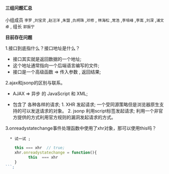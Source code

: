 #### 三组问题汇总 

小组成员 `李罗` ,`刘宝灵` ,`赵汪洋` ,`朱盟` ,`仇明珠` ,`邓修` , `林海松` ,`常浩` ,`李培峰` ,`李嵩` ,`刘深` ,`浦文卓` , 组长 `郭振宁`

**目前存在问题**

1.接口到底指什么？接口地址是什么？

* 接口其实就是返回数据的一个地址;
* 这个地址通常指向一个后端语言编写的文件;
* 接口是一个高级函数 => 传入参数 , 返回结果;

2.ajax和jsonp的区别与联系。

* AJAX => 异步 的 JavaScript 和 XML;

* 包含了 各种各样的请求;
      1. XHR 发起请求;  一个受同源策略但是浏览器原生支持的可以发送请求的对象。
      2. jsonp 利用script标签发起请求; 利用一个非官方提供的方式利用官方规则的漏洞发起请求的方式。

3.onreadystatechange事件处理函数中使用了xhr对象，那可以使用this吗？

      * 试一试 ; 
 
  ``` javascript
      this === xhr  // true;
      xhr.onreadystatechange = function(){
            this  === xhr 
      }     
  ```;